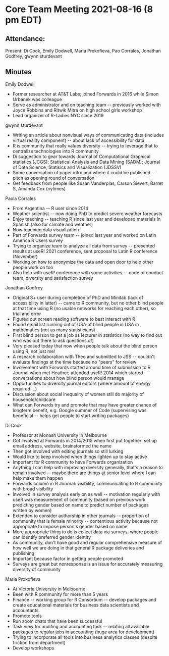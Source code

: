 # Core Team Meeting 2021-08-16 (8 pm EDT)

## Attendance:

Present: Di Cook, Emily Dodwell, Maria Prokofieva, Pao Corrales, Jonathan Godfrey, gwynn sturdevant

## Minutes

Emily Dodwell
- Former researcher at AT&T Labs; joined Forwards in 2016 while Simon Urbanek was colleague
- Serve as administrator and on teaching team -- previously worked with Joyce Robbins and Ritwik Mitra on high school girls workshop
- Lead organizer of R-Ladies NYC since 2019

gwynn sturdevant
- Writing an article about nonvisual ways of communicating data (includes virtual reality component) -- about lack of accessibility for data
- R is community that really values diversity -- trying to leverage that to centralize technologies into R community
- Di suggestion to gear towards Journal of Computational  Graphical statistics (JCGS); Statistical Analysis and Data Mining (SADM); Journal of Data Science, Statisics and Visualization (JDSSV)
- Some conversation of paper intro and where it could be published -- pitch as opening round of conversation
- Get feedback from people like Susan Vanderplas, Carson Sievert, Barret S, Amanda Cox (nytimes)

Paola Corrales
- From Argentina -- R user since 2014
- Weather scientist -- now doing PhD to predict severe weather forecasts
- Enjoy teaching -- teaching R since last year and developed materials in Spanish (also for climate and weather)
- Now teaching data visualization
- Part of Forwards survey team -- joined last year and worked on Latin America R Users survey
- Trying to organize team to analyze all data from survey -- presented results at useR! 2021 conference, sent proposal to Latin R conference (November)
- Working on how to anonymize the data and open door to help other people work on too
- Also help with useR! conference with some activities -- code of conduct team, diversity and satisfaction survey

Jonathan Godfrey
- Original S+ user during completion of PhD and Minitab (lack of accessibility in latter) -- came to R community, but no other blind people at that time using R (no usable networks for reaching each other), so trial and error
- Figured out screen reading software to best interact with R
- Found email list running out of USA of blind people in USA in mathematics (not as many statisticians)
- First blind person to get a job as lecturer in statistics (no way to find out who was out there to ask questions of)
- Very pleased today that now when people talk about the blind person using R, not just me!
- A research collaboration with Theo and submitted to JSS -- couldn't evaluate findings at the time because no "peers" for review
- Involvement with Forwards started around time of submission to R Journal when met Heather; attended useR! 2014 which started conversations about how blind person would manage
- Opportunities to diversity journal editors (where amount of energy required ...)
- Discussion about social inequality of women still do majority of household/childcare
- What can Forwards try and promote that may have greater chance of longterm benefit, e.g. Google summer of Code (supervising was beneficial -- helps get people to start writing packages)

Di Cook
- Professor at Monash University in Melbourne
- Got involved at Forwards in 2014/2015 when first put together: set up email address, website, brainstormed the name
- Then got involved with editing journals so still lurking
- Would like to keep involved when things lighten up to stay active
- Important for R community to have Forwards organization
- Anything I can help with improving diversity generally, that's a reason to remain involved -- maybe there are things at senior level where I can help make them happen
- Forwards column in R Journal: visibility, communicating to R community with broad visibility
- Involved in survey analysis early on as well -- motivation regularly with useR was measurement of community (based on previous work predicting gender based on name to predict number of packages written by women)
- Extended to consider authorship in other journals -- proportion of community that is female minority -- contentious activity because not appropriate to impose person's gender based on name
- More appropriate thing to do is collect data via surveys, where people can identify preferred gender identity
- As community, don't have good and regular comprehensive measure of how well we are doing in that general R package deliveries and publishing
- Important because factor in getting people promoted
- Surveys are great but nonresponse is an issue for accurately measuring diversity of community

Maria Prokofieva
- At Victoria University in Melbourne
- Been with R community for more than 5 years
- Finance -- working group for R Consortium -- develop packages and create educational materials for business data scientists and accountants
- Promote tools
- Run zoom chats that have been successful
- Task view for auditing and accounting task -- relating all available packages to regular jobs in accounting (huge area for development)
- Trying to incorporate all tools into business analytics classes (despite friction from department)
- Develop workshops

